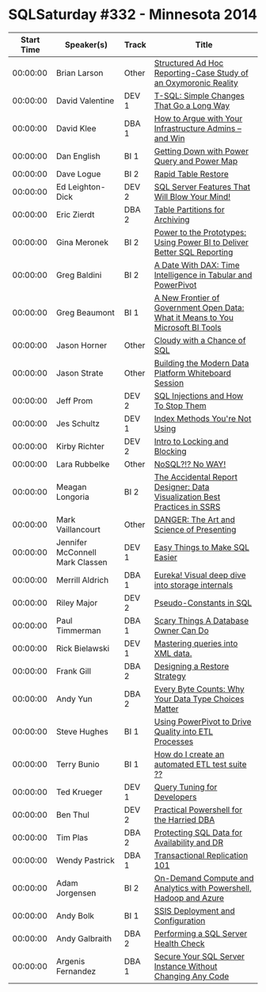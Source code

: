 # SQLSaturday #332 - Minnesota 2014
Start Time|Speaker(s)|Track|Title
---|---|---|---
00:00:00|Brian Larson|Other|[Structured Ad Hoc Reporting-Case Study of an Oxymoronic Reality](10519.md)
00:00:00|David Valentine|DEV 1|[T-SQL: Simple Changes That Go a Long Way](12373.md)
00:00:00|David Klee|DBA 1|[How to Argue with Your Infrastructure Admins – and Win](12608.md)
00:00:00|Dan English|BI 1|[Getting Down with Power Query and Power Map](13072.md)
00:00:00|Dave Logue|BI 2|[Rapid Table Restore](13264.md)
00:00:00|Ed Leighton-Dick|DEV 2|[SQL Server Features That Will Blow Your Mind!](13681.md)
00:00:00|Eric Zierdt|DBA 2|[Table Partitions for Archiving](13919.md)
00:00:00|Gina Meronek|BI 2|[Power to the Prototypes: Using Power BI to Deliver Better SQL Reporting](14653.md)
00:00:00|Greg Baldini|BI 2|[A Date With DAX: Time Intelligence in Tabular and PowerPivot](14805.md)
00:00:00|Greg Beaumont|BI 1|[A New Frontier of Government  Open Data: What it Means to You  Microsoft BI Tools](14837.md)
00:00:00|Jason Horner|Other|[Cloudy with a Chance of SQL](15858.md)
00:00:00|Jason Strate|Other|[Building the Modern Data Platform Whiteboard Session](15989.md)
00:00:00|Jeff Prom|DEV 2|[SQL Injections and How To Stop Them](16375.md)
00:00:00|Jes Schultz|DEV 1|[Index Methods You're Not Using](16639.md)
00:00:00|Kirby Richter|DEV 2|[Intro to Locking and Blocking](18392.md)
00:00:00|Lara Rubbelke|Other|[NoSQL?!? No WAY!](18954.md)
00:00:00|Meagan Longoria|BI 2|[The Accidental Report Designer: Data Visualization Best Practices in SSRS](19211.md)
00:00:00|Mark Vaillancourt|Other|[DANGER: The Art and Science of Presenting](19661.md)
00:00:00|Jennifer McConnell Mark Classen|DEV 1|[Easy Things to Make SQL Easier](19963.md)
00:00:00|Merrill Aldrich|DBA 1|[Eureka! Visual deep dive into storage internals](20072.md)
00:00:00|Riley Major|DEV 2|[Pseudo-Constants in SQL](21734.md)
00:00:00|Paul Timmerman|DBA 1|[Scary Things A Database Owner Can Do](22399.md)
00:00:00|Rick Bielawski|DEV 1|[Mastering queries into XML data.](22683.md)
00:00:00|Frank Gill|DBA 2|[Designing a Restore Strategy](24606.md)
00:00:00|Andy Yun|DBA 2|[Every Byte Counts: Why Your Data Type Choices Matter](24883.md)
00:00:00|Steve Hughes|BI 1|[Using PowerPivot to Drive Quality into ETL Processes](25797.md)
00:00:00|Terry Bunio|BI 1|[How do I create an automated ETL test suite ??](26053.md)
00:00:00|Ted Krueger|DEV 1|[Query Tuning for Developers](26078.md)
00:00:00|Ben Thul|DEV 2|[Practical Powershell for the Harried DBA](26549.md)
00:00:00|Tim Plas|DBA 2|[Protecting SQL Data for Availability and DR](26587.md)
00:00:00|Wendy Pastrick|DBA 1|[Transactional Replication 101](27825.md)
00:00:00|Adam Jorgensen|BI 2|[On-Demand Compute and Analytics with Powershell, Hadoop and Azure](9143.md)
00:00:00|Andy Bolk|BI 1|[SSIS Deployment and Configuration](9489.md)
00:00:00|Andy Galbraith|DBA 2|[Performing a SQL Server Health Check](9617.md)
00:00:00|Argenis Fernandez|DBA 1|[Secure Your SQL Server Instance Without Changing Any Code](9798.md)
